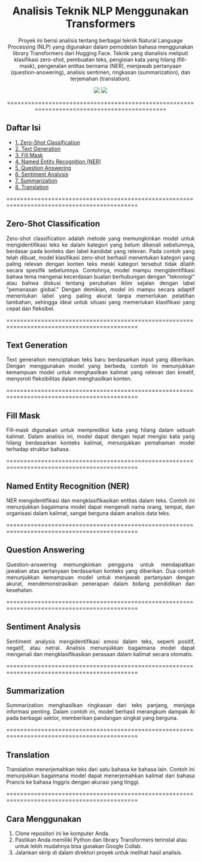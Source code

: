 <div align="center">

# Analisis Teknik NLP Menggunakan Transformers

Proyek ini berisi analisis tentang berbagai teknik Natural Language Processing (NLP) yang digunakan dalam pemodelan bahasa menggunakan library Transformers dari Hugging Face. Teknik yang dianalisis meliputi klasifikasi zero-shot, pembuatan teks, pengisian kata yang hilang (fill-mask), pengenalan entitas bernama (NER), menjawab pertanyaan (question-answering), analisis sentimen, ringkasan (summarization), dan terjemahan (translation).

<img src="https://img.shields.io/badge/python-3670A0?style=for-the-badge&logo=python&logoColor=ffdd54">
<img src="https://img.shields.io/badge/jupyter-%23FA0F00.svg?style=for-the-badge&logo=jupyter&logoColor=white">

============================================================================================
</div>

## Daftar Isi
- [1. Zero-Shot Classification](#zero-shot-classification)
- [2. Text Generation](#text-generation)
- [3. Fill Mask](#fill-mask)
- [4. Named Entity Recognition (NER)](#named-entity-recognition-ner)
- [5. Question Answering](#question-answering)
- [6. Sentiment Analysis](#sentiment-analysis)
- [7. Summarization](#summarization)
- [8. Translation](#translation)

============================================================================================

## Zero-Shot Classification
<p align="justify">
Zero-shot classification adalah metode yang memungkinkan model untuk mengidentifikasi teks ke dalam kategori yang belum dikenali sebelumnya, berdasar pada konteks dan label kandidat yang relevan. Pada contoh yang telah dibuat, model klasifikasi zero-shot berhasil menentukan kategori yang paling relevan dengan konten teks meski kategori tersebut tidak dilatih secara spesifik sebelumnya. Contohnya, model mampu mengidentifikasi bahwa tema mengenai kecerdasan buatan berhubungan dengan "teknologi" atau bahwa diskusi tentang perubahan iklim sejalan dengan label "pemanasan global." Dengan demikian, model ini mampu secara adaptif menentukan label yang paling akurat tanpa memerlukan pelatihan tambahan, sehingga ideal untuk situasi yang memerlukan klasifikasi yang cepat dan fleksibel.
</p>
============================================================================================

## Text Generation
<p align="justify">
Text generation menciptakan teks baru berdasarkan input yang diberikan. Dengan menggunakan model yang berbeda, contoh ini menunjukkan kemampuan model untuk menghasilkan kalimat yang relevan dan kreatif, menyoroti fleksibilitas dalam menghasilkan konten.
</p>
============================================================================================

## Fill Mask
<p align="justify">
Fill-mask digunakan untuk memprediksi kata yang hilang dalam sebuah kalimat. Dalam analisis ini, model dapat dengan tepat mengisi kata yang hilang berdasarkan konteks kalimat, menunjukkan pemahaman model terhadap struktur bahasa.
</p>
============================================================================================

## Named Entity Recognition (NER)
<p align="justify">
NER mengidentifikasi dan mengklasifikasikan entitas dalam teks. Contoh ini menunjukkan bagaimana model dapat mengenali nama orang, tempat, dan organisasi dalam kalimat, sangat berguna dalam analisis data teks.
</p>
============================================================================================

## Question Answering
<p align="justify">
Question-answering memungkinkan pengguna untuk mendapatkan jawaban atas pertanyaan berdasarkan konteks yang diberikan. Dua contoh menunjukkan kemampuan model untuk menjawab pertanyaan dengan akurat, mendemonstrasikan penerapan dalam bidang pendidikan dan kesehatan.
</p>
============================================================================================

## Sentiment Analysis
<p align="justify">
Sentiment analysis mengidentifikasi emosi dalam teks, seperti positif, negatif, atau netral. Analisis menunjukkan bagaimana model dapat mengenali dan mengklasifikasikan perasaan dalam kalimat secara otomatis.
</p>
============================================================================================

## Summarization
<p align="justify">
Summarization menghasilkan ringkasan dari teks panjang, menjaga informasi penting. Dalam contoh ini, model berhasil merangkum dampak AI pada berbagai sektor, memberikan pandangan singkat yang berguna.
</p>
============================================================================================

## Translation
<p align="justify">
Translation menerjemahkan teks dari satu bahasa ke bahasa lain. Contoh ini menunjukkan bagaimana model dapat menerjemahkan kalimat dari bahasa Prancis ke bahasa Inggris dengan akurasi yang tinggi.
</p>
============================================================================================

## Cara Menggunakan
1. Clone repositori ini ke komputer Anda.
2. Pastikan Anda memiliki Python dan library Transformers terinstal atau untuk lebih mudahnya bisa gunakan Google Collab.
3. Jalankan skrip di dalam direktori proyek untuk melihat hasil analisis.

